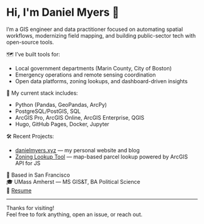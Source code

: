 # Hi, I'm Daniel Myers 👋

I’m a GIS engineer and data practitioner focused on automating spatial workflows, modernizing field mapping, and building public-sector tech with open-source tools.

🗺️ I’ve built tools for:
- Local government departments (Marin County, City of Boston)
- Emergency operations and remote sensing coordination
- Open data platforms, zoning lookups, and dashboard-driven insights

🔧 My current stack includes:
- Python (Pandas, GeoPandas, ArcPy)
- PostgreSQL/PostGIS, SQL
- ArcGIS Pro, ArcGIS Online, ArcGIS Enterprise, QGIS
- Hugo, GitHub Pages, Docker, Jupyter

🛠️ Recent Projects:
- [danielmyers.xyz](https://www.danielmyers.xyz) — my personal website and blog
- [Zoning Lookup Tool](https://danielmyersxyz.github.io/lookup-app/) — map-based parcel lookup powered by ArcGIS API for JS

📍 Based in San Francisco  
🎓 UMass Amherst — MS GIS&T, BA Political Science  
💼 [Resume](https://www.danielmyers.xyz/history/)

---

Thanks for visiting!  
Feel free to fork anything, open an issue, or reach out.
